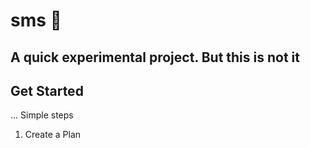 # sms 📱

A quick experimental project.
But this is not it
---

## Get Started
... Simple steps

1. Create a Plan
